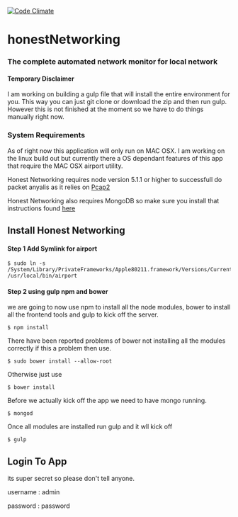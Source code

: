 [![Code Climate](https://codeclimate.com/github/jdcarroll/honestNetworking/badges/gpa.svg)](https://codeclimate.com/github/jdcarroll/honestNetworking)
# honestNetworking
### The complete automated network monitor for local network

#### Temporary Disclaimer

I am working on building a gulp file that will install the entire environment for you. This way you can just git clone or download the zip and then run gulp. However this is not finished at the moment so we have to do things manually right now.

### System Requirements

As of right now this application will only run on MAC OSX.  I am working on the linux build out but currently there a OS dependant features of this app that require the MAC OSX airport utility.

Honest Networking requires node version 5.1.1 or higher to successfull do packet anyalis as it relies on [Pcap2](https://github.com/andygreenegrass/node-pcap)

Honest Networking also requires MongoDB so make sure you install that instructions found [here](https://docs.mongodb.com/v3.2/installation/)


## Install Honest Networking

#### Step 1 Add Symlink for airport

```
$ sudo ln -s /System/Library/PrivateFrameworks/Apple80211.framework/Versions/Current/Resources/airport /usr/local/bin/airport

```

#### Step 2 using gulp npm and bower 

we are going to now use npm to install all the node modules, bower to install all the frontend tools and gulp to kick off the server. 

```
$ npm install
```

There have been reported problems of bower not installing all the modules correctly if this a problem then use.

```
$ sudo bower install --allow-root
```
Otherwise just use 
```
$ bower install
``` 
Before we actually kick off the app we need to have mongo running.
```
$ mongod
```
Once all modules are installed run gulp and it wll kick off
```
$ gulp
```

## Login To App

its super secret so please don't tell anyone.

username : admin

password : password
